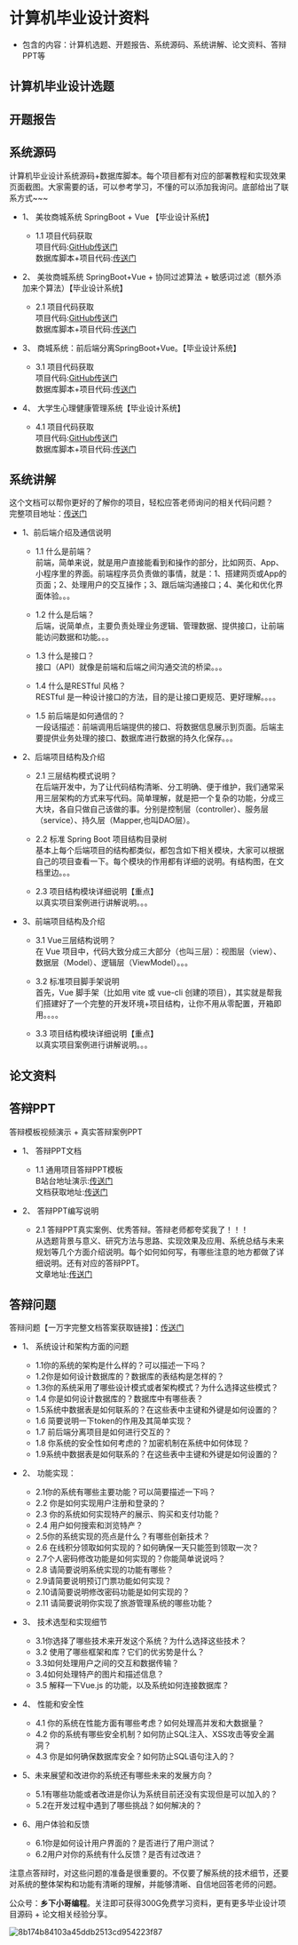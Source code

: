 # 计算机毕业设计资料
- 包含的内容：计算机选题、开题报告、系统源码、系统讲解、论文资料、答辩PPT等

## 计算机毕业设计选题

## 开题报告

## 系统源码
计算机毕业设计系统源码+数据库脚本。每个项目都有对应的部署教程和实现效果页面截图。大家需要的话，可以参考学习，不懂的可以添加我询问。底部给出了联系方式~~~

- 1、	美妆商城系统 SpringBoot + Vue 【毕业设计系统】
  -  1.1 项目代码获取
    <br>项目代码:<a href ="https://github.com/zhengyuzh/meizhuangshop" >GitHub传送门</a>
    <br>数据库脚本+项目代码:<a href ="https://mbd.pub/o/bread/mbd-ZJmbmZpp" >传送门</a>
    
- 2、	美妆商城系统 SpringBoot+Vue + 协同过滤算法 + 敏感词过滤（额外添加来个算法）【毕业设计系统】
  -  2.1 项目代码获取
    <br>项目代码:<a href ="https://github.com/zhengyuzh/mzshop" >GitHub传送门</a>
    <br>数据库脚本+项目代码:<a href ="https://mbd.pub/o/bread/mbd-YZWTkp1yaA==" >传送门</a>
    
- 3、	商城系统：前后端分离SpringBoot+Vue。【毕业设计系统】
  -  3.1 项目代码获取
    <br>项目代码:<a href ="https://github.com/zhengyuzh/mallsystem" >GitHub传送门</a>
    <br>数据库脚本+项目代码:<a href ="https://mbd.pub/o/bread/mbd-ZpaXlJtt" >传送门</a>
    
- 4、	大学生心理健康管理系统【毕业设计系统】
  -  4.1 项目代码获取
    <br>项目代码:<a href ="https://github.com/zhengyuzh/Mental-health-management-system" >GitHub传送门</a>
    <br>数据库脚本+项目代码:<a href ="https://mbd.pub/o/bread/mbd-ZJuZm5ty" >传送门</a>
    
## 系统讲解
这个文档可以帮你更好的了解你的项目，轻松应答老师询问的相关代码问题？
 <br>完整项目地址：<a href ="https://mbd.pub/o/bread/mbd-aJqclZdq" >传送门</a>

- 1、前后端介绍及通信说明
  -  1.1 什么是前端？
    <br> 前端，简单来说，就是用户直接能看到和操作的部分，比如网页、App、小程序里的界面。前端程序员负责做的事情，就是：1、搭建网页或App的页面；2、处理用户的交互操作；3、跟后端沟通接口；4、美化和优化界面体验。。。

  -  1.2 什么是后端？
     <br>后端，说简单点，主要负责处理业务逻辑、管理数据、提供接口，让前端能访问数据和功能。。。
     
  -  1.3 什么是接口？
     <br>接口（API）就像是前端和后端之间沟通交流的桥梁。。。
     
  -  1.4 什么是RESTful 风格？
     <br>RESTful 是一种设计接口的方法，目的是让接口更规范、更好理解。。。。
     
  -  1.5 前后端是如何通信的？
     <br>一段话描述：前端调用后端提供的接口、将数据信息展示到页面。后端主要提供业务处理的接口、数据库进行数据的持久化保存。。。
  
- 2、后端项目结构及介绍
  -  2.1 三层结构模式说明？
    <br> 在后端开发中，为了让代码结构清晰、分工明确、便于维护，我们通常采用三层架构的方式来写代码。简单理解，就是把一个复杂的功能，分成三大块，各自只做自己该做的事。分别是控制层（controller）、服务层（service）、持久层（Mapper,也叫DAO层）。

  -  2.2 标准 Spring Boot 项目结构目录树
     <br> 基本上每个后端项目的结构都类似，都包含如下相关模块，大家可以根据自己的项目查看一下。每个模块的作用都有详细的说明。有结构图，在文档里边。。。

  -  2.3 项目结构模块详细说明【重点】
     <br> 以真实项目案例进行讲解说明。。。

- 3、前端项目结构及介绍
  -  3.1 Vue三层结构说明？
    <br> 在 Vue 项目中，代码大致分成三大部分（也叫三层）：视图层（view）、数据层（Model）、逻辑层（ViewModel）。。。

  -  3.2 标准项目脚手架说明
     <br> 首先，Vue 脚手架（比如用 vite 或 vue-cli 创建的项目），其实就是帮我们搭建好了一个完整的开发环境+项目结构，让你不用从零配置，开箱即用。。。。

  -  3.3 项目结构模块详细说明【重点】
     <br> 以真实项目案例进行讲解说明。。。

## 论文资料

## 答辩PPT
答辩模板视频演示 + 真实答辩案例PPT
- 1、	答辩PPT文档
  -  1.1 通用项目答辩PPT模板
    <br> B站台地址演示:<a href ="https://b23.tv/aa9VFgK" >传送门</a>
    <br> 文档获取地址:<a href ="https://mbd.pub/o/bread/mbd-YZWTk5dpZw==" >传送门</a>
    
- 2、	答辩PPT编写说明
  -  2.1 答辩PPT真实案例、优秀答辩。答辩老师都夸奖我了！！！
     <br> 从选题背景与意义、研究方法与思路、实现效果及应用、系统总结与未来规划等几个方面介绍说明。每个如何如何写，有哪些注意的地方都做了详细说明。还有对应的答辩PPT。
     <br> 文章地址:<a href ="https://mp.weixin.qq.com/s/aXCvshtU6Ygao3qsL7sALA" >传送门</a>

## 答辩问题
答辩问题【一万字完整文档答案获取链接】：<a href ="https://mbd.pub/o/bread/mbd-ZpaXmZlx" >传送门</a> 
- 1、	系统设计和架构方面的问题
  -  1.1你的系统的架构是什么样的？可以描述一下吗？
  -  1.2你是如何设计数据库的？数据库的表结构是怎样的？
  -  1.3你的系统采用了哪些设计模式或者架构模式？为什么选择这些模式？
  -  1.4 你是如何设计数据库的？数据库中有哪些表？
  -  1.5系统中数据表是如何联系的？在这些表中主键和外键是如何设置的？
  -  1.6 简要说明一下token的作用及其简单实现？
  -  1.7 前后端分离项目是如何进行交互的？
  -  1.8 你系统的安全性如何考虑的？加密机制在系统中如何体现？
  -  1.9系统中数据表是如何联系的？在这些表中主键和外键是如何设置的？

- 2、	功能实现：
  -  2.1你的系统有哪些主要功能？可以简要描述一下吗？
  -  2.2 你是如何实现用户注册和登录的？
  -  2.3 你的系统如何实现特产的展示、购买和支付功能？
  -  2.4 用户如何搜索和浏览特产？
  -  2.5你的系统实现的亮点是什么？有哪些创新技术？
  -  2.6 在线积分领取如何实现的？如何确保一天只能签到领取一次？
  -  2.7个人密码修改功能是如何实现的？你能简单说说吗？
  -  2.8 请简要说明系统实现的功能有哪些？
  -  2.9请简要说明预订门票功能如何实现？
  -  2.10请简要说明修改密码功能是如何实现的？
  -  2.11 请简要说明你实现了旅游管理系统的哪些功能？

- 3、	技术选型和实现细节
  -  3.1你选择了哪些技术来开发这个系统？为什么选择这些技术？
  -  3.2 使用了哪些框架和库？它们的优劣势是什么？
  -  3.3如何处理用户之间的交互和数据传输？
  -  3.4如何处理特产的图片和描述信息？
  -  3.5 解释一下Vue.js 的功能，以及系统如何连接数据库？

- 4、	性能和安全性
  -  4.1 你的系统在性能方面有哪些考虑？如何处理高并发和大数据量？
  -  4.2 你的系统有哪些安全机制？如何防止SQL注入、XSS攻击等安全漏洞？
  -  4.3 你是如何确保数据库安全？如何防止SQL语句注入的？
  
- 5、未来展望和改进你的系统还有哪些未来的发展方向？
  -  5.1有哪些功能或者改进是你认为系统目前还没有实现但是可以加入的？
  -  5.2在开发过程中遇到了哪些挑战？如何解决的？
  
- 6、用户体验和反馈
  -  6.1你是如何设计用户界面的？是否进行了用户测试？
  -  6.2用户对你的系统有什么反馈？是否有过改进？

注意点答辩时，对这些问题的准备是很重要的。不仅要了解系统的技术细节，还要对系统的整体架构和功能有清晰的理解，并能够清晰、自信地回答老师的问题。

公众号：**乡下小哥编程**。关注即可获得300G免费学习资料，更有更多毕业设计项目源码 + 论文相关经验分享。

![8b174b84103a45ddb2513cd954223f87](https://github.com/user-attachments/assets/6ba30ec6-5460-449c-99ff-79dd993cbdad)

